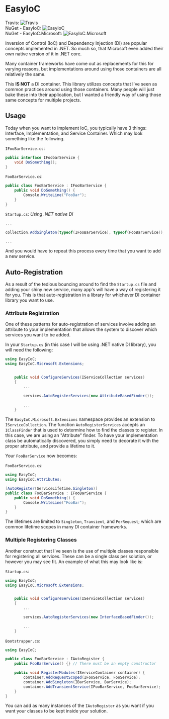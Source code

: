 # EasyIoC
Travis: ![Travis](https://api.travis-ci.org/hartmannr76/EasyIoC.svg?branch=master)  
NuGet - EasyIoC: ![EasyIoC](https://img.shields.io/nuget/v/EasyIoC.svg)  
NuGet - EasyIoC.Microsoft: ![EasyIoC.Microsoft](https://img.shields.io/nuget/v/EasyIoC.Microsoft.svg) 

Inversion of Control (IoC) and Dependency Injection (DI)
are popular concepts implemented in .NET. So much so, that
Microsoft even added their own native version of it in .NET core.

Many container frameworks have come out as replacements for
this for varying reasons, but implementations around using those
containers are all relatively the same.

This **IS NOT** a DI container. This library utilizes concepts
that I've seen as common practices around using those containers.
Many people will just bake these into their application, but I
wanted a friendly way of using those same concepts for multiple
projects.

## Usage
Today when you want to implement IoC, you typically have 3 things:
Interface, Implementation, and Service Container. Which may look
something like the following.

`IFooBarService.cs`:
```c#
public interface IFoobarService {
    void DoSomething();
}
```

`FooBarService.cs`:
```c#
public class FooBarService : IFooBarService {
    public void DoSomething() {
        Console.WriteLine("FooBar");
    }
}
```

`Startup.cs`: *Using .NET native DI*
```c#
...

collection.AddSingleton(typeof(IFooBarService), typeof(FooBarService));

...
```

And you would have to repeat this process every time that you want
to add a new service.

## Auto-Registration
As a result of the tedious bouncing around to find the `Startup.cs`
file and adding your shiny new service, many app's will have
a way of registering it for you. This is that auto-registration
in a library for whichever DI container library you want to use.

### Attribute Registration
One of these patterns for auto-registration of services involve
adding an attribute to your implementation that allows the system
to discover which services you want to be added.

In your `Startup.cs` (in this case I will be using .NET native DI
library), you will need the following:

```c#
using EasyIoC;
using EasyIoC.Microsoft.Extensions;


    public void ConfigureServices(IServiceCollection services)
    {
        ...

        services.AutoRegisterServices(new AttributeBasedFinder());
        
        ...
    }
```

The `EasyIoC.Microsoft.Extensions` namespace provides an
extension to `IServiceCollection`. The function `AutoRegisterServices`
accepts an `IClassFinder` that is used to determine how to find
the classes to register. In this case, we are using an "Attribute"
finder. To have your implementation class be automatically 
discovered, you simply need to decorate it with the proper
attribute, and provide a lifetime to it.

Your `FooBarService` now becomes:

`FooBarService.cs`:
```c#
using EasyIoC;
using EasyIoC.Attributes;

[AutoRegister(ServiceLifetime.Singleton)]
public class FooBarService : IFooBarService {
    public void DoSomething() {
        Console.WriteLine("FooBar");
    }
}
```

The lifetimes are limited to `Singleton`, `Transient`, and 
`PerRequest`; which are common lifetime scopes in many DI
container frameworks.

### Multiple Registering Classes
Another construct that I've seen is the use of multiple classes
responsible for registering all services. These can be a 
single class per solution, or however you may see fit. An
example of what this may look like is:

`Startup.cs`:
```c#
using EasyIoC;
using EasyIoC.Microsoft.Extensions;


    public void ConfigureServices(IServiceCollection services)
    {
        ...

        services.AutoRegisterServices(new InterfaceBasedFinder());
        
        ...
    }
```

`Bootstrapper.cs`:
```c#
using EasyIoC;

public class FooBarService : IAutoRegister {
    public FooBarService() {} // There must be an empty constructor

    public void RegisterModules(IServiceContainer container) {
        container.AddRequestScoped(IFooService, FooService);
        container.AddSingleton(IBarService, BarService);
        container.AddTransientService(IFooBarService, FooBarService);
    }
}
```

You can add as many instances of the `IAutoRegister` as you want
if you want your classes to be kept inside your solution.
